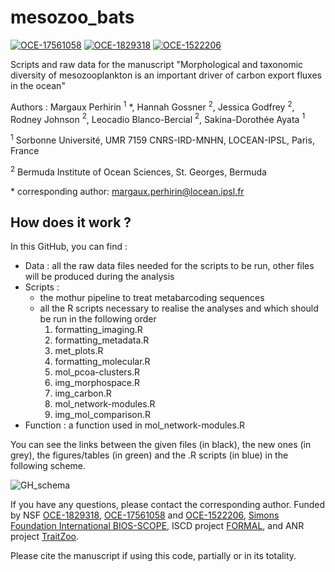 # mesozoo_bats
[![OCE-17561058](https://img.shields.io/badge/NSF-1756105-blue.svg)](https://www.nsf.gov/awardsearch/showAward?AWD_ID=1756105) [![OCE-1829318](https://img.shields.io/badge/NSF-1829318-blue.svg)](https://www.nsf.gov/awardsearch/showAward?AWD_ID=1829318) [![OCE-1522206](https://img.shields.io/badge/NSF-1522206-blue.svg)](https://www.nsf.gov/awardsearch/showAward?AWD_ID=1522206) 

Scripts and raw data for the manuscript "Morphological and taxonomic diversity of mesozooplankton is an important driver of carbon export fluxes in the ocean"

Authors : Margaux Perhirin $^{1}$ \*, Hannah Gossner $^{2}$, Jessica Godfrey $^{2}$, Rodney Johnson $^{2}$, Leocadio Blanco-Bercial $^{2}$, Sakina-Dorothée Ayata $^{1}$

$^{1}$ Sorbonne Université, UMR 7159 CNRS-IRD-MNHN, LOCEAN-IPSL, Paris, France

$^{2}$ Bermuda Institute of Ocean Sciences, St. Georges, Bermuda

\* corresponding author: margaux.perhirin@locean.ipsl.fr


## How does it work ?

In this GitHub, you can find :
* Data : all the raw data files needed for the scripts to be run, other files will be produced during the analysis
* Scripts : 
  * the mothur pipeline to treat metabarcoding sequences
  * all the R scripts necessary to realise the analyses and which should be run in the following order 
    1. formatting_imaging.R
    2. formatting_metadata.R
    3. met_plots.R
    4. formatting_molecular.R
    4. mol_pcoa-clusters.R
    5. img_morphospace.R
    6. img_carbon.R
    7. mol_network-modules.R
    8. img_mol_comparison.R
* Function : a function used in mol_network-modules.R 

You can see the links between the given files (in black), the new ones (in grey), the figures/tables (in green) and the .R scripts (in blue) in the following scheme.

![GH_schema](https://user-images.githubusercontent.com/97614755/214528953-480ba12d-ee95-4835-9909-17d5bcf538cf.jpg)


If you have any questions, please contact the corresponding author. Funded by NSF [OCE-1829318](https://www.nsf.gov/awardsearch/showAward?AWD_ID=1829318), [OCE-17561058](https://www.nsf.gov/awardsearch/showAward?AWD_ID=1756105) and [OCE-1522206](https://www.nsf.gov/awardsearch/showAward?AWD_ID=1522206),  [Simons Foundation International BIOS-SCOPE](https://scope.bios.edu/), ISCD project [FORMAL](https://iscd.sorbonne-universite.fr/research/sponsored-junior-teams/formal-2/), and ANR project [TraitZoo](https://anr.fr/Projet-ANR-22-CE02-0023).

Please cite the manuscript if using this code, partially or in its totality.

